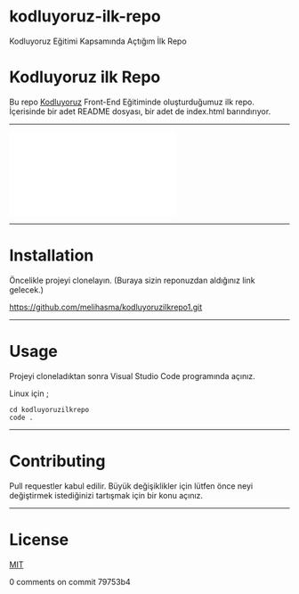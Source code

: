 # kodluyoruz-ilk-repo
Kodluyoruz Eğitimi Kapsamında Açtığım İlk Repo
# Kodluyoruz ilk Repo
Bu repo [Kodluyoruz](https://kodluyoruz.org/tr/kodluyoruz) Front-End Eğitiminde oluşturduğumuz ilk repo. İçerisinde bir adet README dosyası, bir adet de index.html barındırıyor.

---

![image](file:///C:/Users/MEL%C4%B0H/Downloads/Ekran+G%C3%B6r%C3%BCnt%C3%BCs%C3%BC+(62).html)

---


# Installation
Öncelikle projeyi clonelayın. (Buraya sizin reponuzdan aldığınız link gelecek.)

https://github.com/melihasma/kodluyoruzilkrepo1.git

---


# Usage
Projeyi cloneladıktan sonra Visual Studio Code programında açınız.

Linux için ;
```
cd kodluyoruzilkrepo
code .
```

---


# Contributing
Pull requestler kabul edilir. Büyük değişiklikler için lütfen önce neyi değiştirmek istediğinizi tartışmak için bir konu açınız.

---


# License 

[MIT](https://choosealicense.com/licenses/mit/)


0 comments on commit 79753b4
